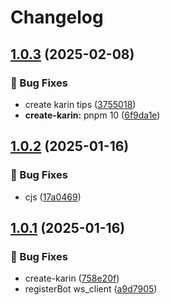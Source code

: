 # Changelog

## [1.0.3](https://github.com/KarinJS/Karin/compare/create-karin-v1.0.2...create-karin-v1.0.3) (2025-02-08)


### 🐛 Bug Fixes

* create karin tips ([3755018](https://github.com/KarinJS/Karin/commit/3755018ded673aea5c40ba95365ba13082a4f4f1))
* **create-karin:** pnpm 10 ([6f9da1e](https://github.com/KarinJS/Karin/commit/6f9da1e8efaf5a2b7895f886012e3bdb0eb0d058))

## [1.0.2](https://github.com/KarinJS/Karin/compare/create-karin-v1.0.1...create-karin-v1.0.2) (2025-01-16)


### 🐛 Bug Fixes

* cjs ([17a0469](https://github.com/KarinJS/Karin/commit/17a0469cf50bd75c18153287b74323b500e7c1b1))

## [1.0.1](https://github.com/KarinJS/Karin/compare/create-karin-v1.0.0...create-karin-v1.0.1) (2025-01-16)


### 🐛 Bug Fixes

* create-karin ([758e20f](https://github.com/KarinJS/Karin/commit/758e20f2d824d23a998fe85c02883e1db53148f9))
* registerBot ws_client ([a9d7905](https://github.com/KarinJS/Karin/commit/a9d7905b5c0c739eb1e8c64beafb658a3c12c64d))
